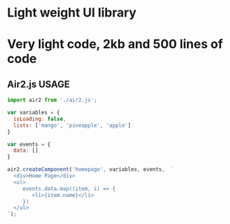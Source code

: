 # Light weight UI library
# Very light code, 2kb and 500 lines of code
 
## Air2.js USAGE

```js
import air2 from './air2.js';

var variables = {
  isLoading: false,
  lists: ['mango', 'pineapple', 'apple']
}

var events = {
  data: []
}

air2.createComponent('homepage', variables, events,  `
  <div>Home Page</div>
  <ul>
     events.data.map((item, i) => {
        <li>{item.name}</li>
     })
  </ul>
`);


```
